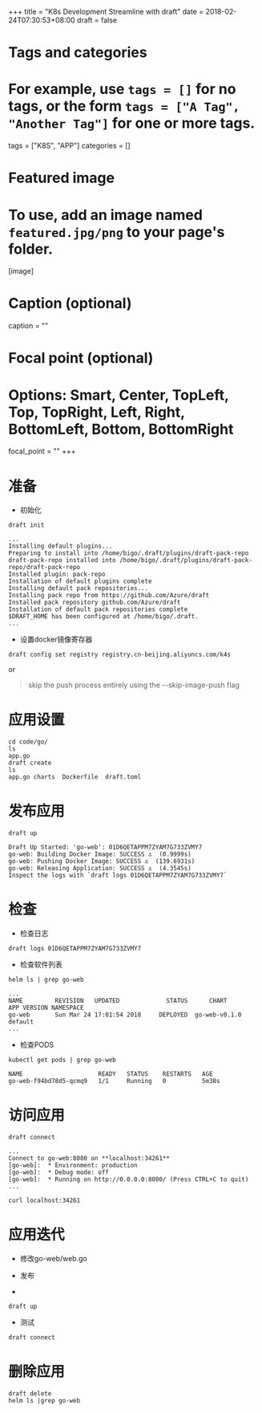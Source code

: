 +++
title = "K8s Development Streamline with draft"
date = 2018-02-24T07:30:53+08:00
draft = false

# Tags and categories
# For example, use `tags = []` for no tags, or the form `tags = ["A Tag", "Another Tag"]` for one or more tags.
tags = ["K8S", "APP"]
categories = []

# Featured image
# To use, add an image named `featured.jpg/png` to your page's folder. 
[image]
  # Caption (optional)
  caption = ""

  # Focal point (optional)
  # Options: Smart, Center, TopLeft, Top, TopRight, Left, Right, BottomLeft, Bottom, BottomRight
  focal_point = ""
+++

# 准备

- 初始化

```shell
draft init

...
Installing default plugins...
Preparing to install into /home/bigo/.draft/plugins/draft-pack-repo
draft-pack-repo installed into /home/bigo/.draft/plugins/draft-pack-repo/draft-pack-repo
Installed plugin: pack-repo
Installation of default plugins complete
Installing default pack repositories...
Installing pack repo from https://github.com/Azure/draft
Installed pack repository github.com/Azure/draft
Installation of default pack repositories complete
$DRAFT_HOME has been configured at /home/bigo/.draft.
...
```

- 设置docker镜像寄存器

```
draft config set registry registry.cn-beijing.aliyuncs.com/k4s
```

or

>skip the push process entirely using the --skip-image-push flag 


# 应用设置

```
cd code/go/
ls
app.go
draft create
ls
app.go charts  Dockerfile  draft.toml 

```

# 发布应用

```
draft up

Draft Up Started: 'go-web': 01D6QETAPPM7ZYAM7G733ZVMY7
go-web: Building Docker Image: SUCCESS ⚓  (0.9999s)
go-web: Pushing Docker Image: SUCCESS ⚓  (139.6931s)
go-web: Releasing Application: SUCCESS ⚓  (4.3545s)
Inspect the logs with `draft logs 01D6QETAPPM7ZYAM7G733ZVMY7`
```

# 检查

- 检查日志
```
draft logs 01D6QETAPPM7ZYAM7G733ZVMY7
```

- 检查软件列表

```
helm ls | grep go-web

...
NAME         REVISION	UPDATED          	STATUS  	CHART                	APP VERSION	NAMESPACE
go-web       Sun Mar 24 17:01:54 2018	  DEPLOYED	go-web-v0.1.0	           	        default 
...
```

- 检查PODS

```
kubectl get pods | grep go-web

NAME                     READY   STATUS    RESTARTS   AGE
go-web-f94bd78d5-qcmq9   1/1     Running   0          5m38s
```

# 访问应用

```
draft connect

...
Connect to go-web:8080 on **localhost:34261**
[go-web]:  * Environment: production
[go-web]:  * Debug mode: off
[go-web]:  * Running on http://0.0.0.0:8080/ (Press CTRL+C to quit)
...
```

```
curl localhost:34261

```

# 应用迭代

- 修改go-web/web.go

- 发布
- 
```
draft up
```

- 测试

```
draft connect
```

# 删除应用

```
draft delete
helm ls |grep go-web
```
